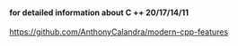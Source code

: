 #### for detailed information about C ++ 20/17/14/11
https://github.com/AnthonyCalandra/modern-cpp-features
